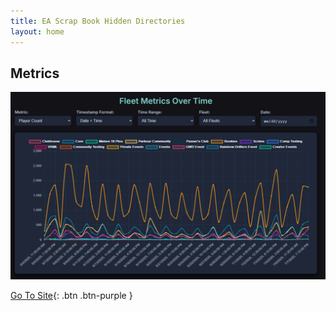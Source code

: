 ```yaml
---
title: EA Scrap Book Hidden Directories
layout: home
---
```


## Metrics

![Orion Drift Metics Site](/docs/ODMS.png)

[Go To Site](https://app.eascrapbook.org/fleets){: .btn .btn-purple }
